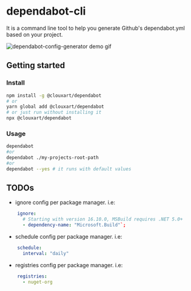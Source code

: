 # dependabot-cli
It is a command line tool to help you generate Github's dependabot.yml based on your project.

![dependabot-config-generator demo gif](./media/dependabot-cli.gif)

## Getting started

### Install
```sh
npm install -g @clouxart/dependabot
# or
yarn global add @clouxart/dependabot
# or just run without installing it
npx @clouxart/dependabot
```

### Usage

```sh
dependabot
#or
dependabot ./my-projects-root-path
#or
dependabot --yes # it runs with default values
```

## TODOs
- ignore config per package manager. i.e:
```yaml
    ignore:
      # Starting with version 16.10.0, MSBuild requires .NET 5.0+
      - dependency-name: "Microsoft.Build"`;
```
- schedule config per package manager. i.e:
```yaml
    schedule:
      interval: "daily"
```
- registries config per package manager. i.e:
```yaml
    registries:
      - nuget-org
```
